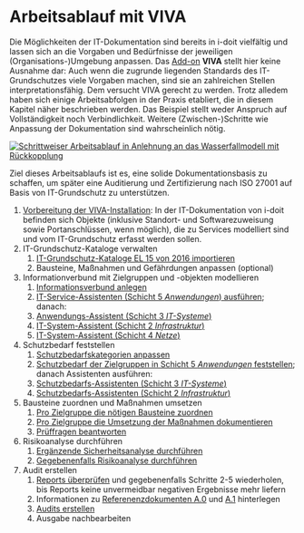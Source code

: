 # Arbeitsablauf mit VIVA

Die Möglichkeiten der IT-Dokumentation sind bereits in i-doit vielfältig und lassen sich an die Vorgaben und Bedürfnisse der jeweiligen (Organisations-)Umgebung anpassen. Das [Add-on](../index.md) **VIVA** stellt hier keine Ausnahme dar: Auch wenn die zugrunde liegenden Standards des IT-Grundschutzes viele Vorgaben machen, sind sie an zahlreichen Stellen interpretationsfähig. Dem versucht VIVA gerecht zu werden. Trotz alledem haben sich einige Arbeitsabfolgen in der Praxis etabliert, die in diesem Kapitel näher beschrieben werden. Das Beispiel stellt weder Anspruch auf Vollständigkeit noch Verbindlichkeit. Weitere (Zwischen-)Schritte wie Anpassung der Dokumentation sind wahrscheinlich nötig.

[![Schrittweiser Arbeitsablauf in Anlehnung an das Wasserfallmodell mit Rückkopplung](../../assets/images/de/i-doit-add-ons/viva/arbeitsablauf/i-doit_viva_diagram_workflow.png)](../../assets/images/de/i-doit-add-ons/viva/arbeitsablauf/i-doit_viva_diagram_workflow.png)

Ziel dieses Arbeitsablaufs ist es, eine solide Dokumentationsbasis zu schaffen, um später eine Auditierung und Zertifizierung nach ISO 27001 auf Basis von IT-Grundschutz zu unterstützen.

1.  [Vorbereitung der VIVA-Installation](./vorbereitung-der-viva-installation.md): In der IT-Dokumentation von i-doit befinden sich Objekte (inklusive Standort- und Softwarezuweisung sowie Portanschlüssen, wenn möglich), die zu Services modelliert sind und vom IT-Grundschutz erfasst werden sollen.
2.  IT-Grundschutz-Kataloge verwalten
    1.  [IT-Grundschutz-Kataloge EL 15 von 2016 importieren](./vorgehensweise-mit-viva.md)
    2.  Bausteine, Maßnahmen und Gefährdungen anpassen (optional)
3.  Informationverbund mit Zielgruppen und -objekten modellieren
    1.  [Informationsverbund anlegen](./vorgehensweise-mit-viva.md)
    2.  [IT-Service-Assistenten (Schicht 5 _Anwendungen_) ausführen](./viva-assistenten.md); danach:
    3.  [Anwendungs-Assistent (Schicht 3 _IT-Systeme_)](./viva-assistenten.md)
    4.  [IT-System-Assistent (Schicht 2 _Infrastruktur_)](./viva-assistenten.md)
    5.  [IT-System-Assistent (Schicht 4 _Netze_)](./viva-assistenten.md)
4.  Schutzbedarf feststellen
    1.  [Schutzbedarfskategorien anpassen](./vorgehensweise-mit-viva.md)
    2.  [Schutzbedarf der Zielgruppen in Schicht 5 _Anwendungen_ feststellen](./viva-assistenten.md); danach Assistenten ausführen:
    3.  [Schutzbedarfs-Assistenten (Schicht 3 _IT-Systeme_)](./viva-assistenten.md)
    4.  [Schutzbedarfs-Assistenten (Schicht 2 _Infrastruktur_)](./viva-assistenten.md)
5.  Bausteine zuordnen und Maßnahmen umsetzen
    1.  [Pro Zielgruppe die nötigen Bausteine zuordnen](./vorgehensweise-mit-viva.md)
    2.  [Pro Zielgruppe die Umsetzung der Maßnahmen dokumentieren](./vorgehensweise-mit-viva.md)
    3.  [Prüffragen beantworten](./vorgehensweise-mit-viva.md)
6.  Risikoanalyse durchführen
    1.  [Ergänzende Sicherheitsanalyse durchführen](./vorgehensweise-mit-viva.md)
    2.  [Gegebenenfalls Risikoanalyse durchführen](./risikoanalyse-nach-it-grundschutz.md)
7.  Audit erstellen
    1.  [Reports überprüfen](./berichte-mit-viva.md) und gegebenenfalls Schritte 2-5 wiederholen, bis Reports keine unvermeidbar negativen Ergebnisse mehr liefern
    2.  Informationen zu [Referenenzdokumenten A.0](./audits-mit-viva-unterstuetzen.md) und [A.1](./audits-mit-viva-unterstuetzen.md) hinterlegen
    3.  [Audits erstellen](./audits-mit-viva-unterstuetzen.md)
    4.  Ausgabe nachbearbeiten
